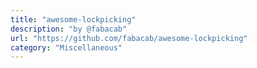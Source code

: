 ```yaml
---
title: "awesome-lockpicking"
description: "by @fabacab"
url: "https://github.com/fabacab/awesome-lockpicking"
category: "Miscellaneous"
---
```

